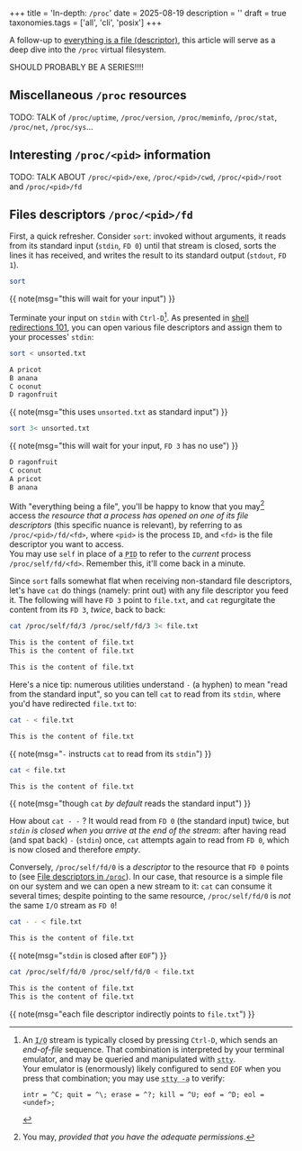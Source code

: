+++
title = 'In-depth: `/proc`'
date = 2025-08-19
description = ''
draft = true
taxonomies.tags = ['all', 'cli', 'posix']
+++

A follow-up to [everything is a file
(descriptor)](@/flight-manual/everything-is-a-file.md), this article will serve
as a deep dive into the `/proc` virtual filesystem.

SHOULD PROBABLY BE A SERIES!!!!

## Miscellaneous `/proc` resources

TODO: TALK of `/proc/uptime`, `/proc/version`, `/proc/meminfo`,
`/proc/stat`, `/proc/net`, `/proc/sys`...

## Interesting `/proc/<pid>` information

TODO: TALK ABOUT `/proc/<pid>/exe`, `/proc/<pid>/cwd`, `/proc/<pid>/root` and
`/proc/<pid>/fd`<br>

## Files descriptors `/proc/<pid>/fd`

First, a quick refresher.  Consider `sort`: invoked without arguments, it reads
from its standard input (`stdin`, `FD 0`) until that stream is closed, sorts the
lines it has received, and writes the result to its standard output (`stdout`,
`FD 1`).

```sh
sort
```
{{ note(msg="this will wait for your input") }}

Terminate your input on `stdin` with `Ctrl-D`[^ctrl-d].  As presented in [shell
redirections 101](@/flight-manual/shell-redirections-101.md), you can open
various file descriptors and assign them to your processes' `stdin`:

  [^ctrl-d]: An <abbr title="Input/Output">`I/O`</abbr> stream is typically
closed by pressing `Ctrl-D`, which sends an *end-of-file* sequence.
That combination is interpreted by your terminal emulator, and may be
queried and manipulated with <abbr title="Set the options for a terminal
">`stty`</abbr>.<br>
  Your emulator is (enormously) likely configured to send `EOF` when you
press that combination; you may use <abbr title="Print current terminal
settings">`stty -a`</abbr> to verify:
    <pre class="z-code"><code>intr = ^C; quit = ^\; erase = ^?; kill = ^U; <span
    class="term-fg33">eof = ^D</span>; eol = &lt;undef&gt;;</pre></code>

<div class="grid-1-2"><div>

```sh
sort < unsorted.txt
```
```txt
A pricot
B anana
C oconut
D ragonfruit
```
{{ note(msg="this uses `unsorted.txt` as standard input") }}
</div><div>

```sh
sort 3< unsorted.txt
```
{{ note(msg="this will wait for your input, `FD 3` has no use") }}
</div><div style="grid-area: 1 / 2 / 3 / 3;">

```txt,name=unsorted.txt
D ragonfruit
C oconut
A pricot
B anana
```
</div></div>

  With "everything being a file", you'll be happy to know that you may[^permissions] access *the resource that a process has opened
on one of its file descriptors* (this specific nuance is relevant), by referring
to as `/proc/<pid>/fd/<fd>`, where `<pid>` is the process `ID`, and `<fd>` is
the file descriptor you want to access.<br>
  You may use `self` in place of a <abbr title="Process ID">`PID`</abbr> to
refer to the *current* process `/proc/self/fd/<fd>`.  Remember this, it'll come
back in a minute.

[^permissions]: You may, *provided that you have the adequate permissions*.

Since `sort` falls somewhat flat when receiving non-standard file descriptors,
let's have `cat` do things (namely: print out) with any file descriptor you feed
it.  The following will have `FD 3` point to `file.txt`, and `cat` regurgitate
the content from its `FD 3`, *twice*, back to back:

<div class="grid-1-2"><div>

```sh
cat /proc/self/fd/3 /proc/self/fd/3 3< file.txt
```
```txt
This is the content of file.txt
This is the content of file.txt
```
</div><div>

```txt,name=file.txt
This is the content of file.txt
```
</div></div>

Here's a nice tip: numerous utilities understand `-` (a hyphen) to mean "read
from the standard input", so you can tell `cat` to read from its `stdin`, where
you'd have redirected `file.txt` to:

<div class="grid-1-2"><div>

```sh
cat - < file.txt
```
```txt
This is the content of file.txt
```
{{ note(msg="`-` instructs `cat` to read from its `stdin`") }}
</div><div>

```sh
cat < file.txt
```
```txt
This is the content of file.txt
```
{{ note(msg="though `cat` *by default* reads the standard input") }}
</div></div>

How about `cat - -`&nbsp;? It would read from `FD 0` (the standard input) twice,
but *`stdin` is closed when you arrive at the end of the stream*: after having
read (and spat back) `-` (`stdin`) once, `cat` attempts again to read from `FD
0`, which is now closed and therefore *empty*.

Conversely, `/proc/self/fd/0` is a *descriptor* to the
resource that `FD 0` points to (see [File descriptors in
`/proc`](@/flight-manual/everything-is-a-file.md#file-descriptors)).  In our
case, that resource is a simple file on our system and we can open a new
stream to it: `cat` can consume it several times; despite pointing to the same
resource, `/proc/self/fd/0` is *not* the same `I/O` stream as `FD 0`!

<div class="grid-1-2"><div>

```sh
cat - - < file.txt
```
```txt
This is the content of file.txt
```
{{ note(msg="`stdin` is closed after `EOF`") }}
</div><div>

```sh
cat /proc/self/fd/0 /proc/self/fd/0 < file.txt
```
```txt
This is the content of file.txt
This is the content of file.txt
```
{{ note(msg="each file descriptor indirectly points to `file.txt`") }}
</div></div>
